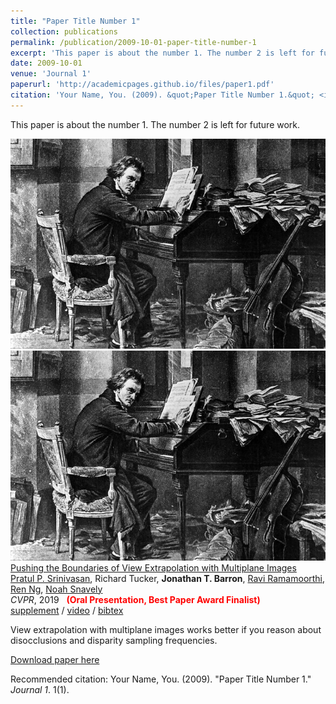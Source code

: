 ```yaml
---
title: "Paper Title Number 1"
collection: publications
permalink: /publication/2009-10-01-paper-title-number-1
excerpt: 'This paper is about the number 1. The number 2 is left for future work.'
date: 2009-10-01
venue: 'Journal 1'
paperurl: 'http://academicpages.github.io/files/paper1.pdf'
citation: 'Your Name, You. (2009). &quot;Paper Title Number 1.&quot; <i>Journal 1</i>. 1(1).'
---
```

This paper is about the number 1. The number 2 is left for future work.
<tr onmouseout="mpi_stop()" onmouseover="mpi_start()">
            <td style="padding:20px;width:25%;vertical-align:middle">
              <div class="one">
                <div class="two" id='mpi_image'><img src='images_pub/beethoven_ons.jpg'></div>
                <img src='images_pub/beethoven_ons.jpg'>
              </div>
              <script type="text/javascript">
                function mpi_start() {
                  document.getElementById('mpi_image').style.opacity = "1";
                }
                function mpi_stop() {
                  document.getElementById('mpi_image').style.opacity = "0";
                }
                mpi_stop()
              </script>
            </td>
            <td style="padding:20px;width:75%;vertical-align:middle">
              <a href="https://drive.google.com/file/d/1TU5L6fnt4Kd49IUOU7aNxor5NIgdHuNG/view?usp=sharing">
                <papertitle>Pushing the Boundaries of View Extrapolation with Multiplane Images</papertitle>
              </a>
              <br>
              <a href="https://people.eecs.berkeley.edu/~pratul/">Pratul P. Srinivasan</a>, Richard Tucker,
              <strong>Jonathan T. Barron</strong>,
              <a href="http://cseweb.ucsd.edu/~ravir/">Ravi Ramamoorthi</a>,
              <a href="http://graphics.stanford.edu/~renng/">Ren Ng</a>,
              <a href="https://www.cs.cornell.edu/~snavely/">Noah Snavely</a>
              <br>
              <em>CVPR</em>, 2019 &nbsp <font color="red"><strong>(Oral Presentation, Best Paper Award Finalist)</strong></font>
              <br>
              <a href="https://drive.google.com/file/d/1GUW_n-BAn9Q4VntEA_OTHNJiHO7XfC62/view?usp=sharing">supplement</a> /
              <a href="https://www.youtube.com/watch?v=aJqAaMNL2m4">video</a> /
              <a href="data/SrinivasanCVPR2019.bib">bibtex</a>
              <p></p>
              <p>View extrapolation with multiplane images works better if you reason about disocclusions and disparity sampling frequencies.</p>
            </td>
</tr>

[Download paper here](http://academicpages.github.io/files/paper1.pdf)

Recommended citation: Your Name, You. (2009). "Paper Title Number 1." <i>Journal 1</i>. 1(1).
